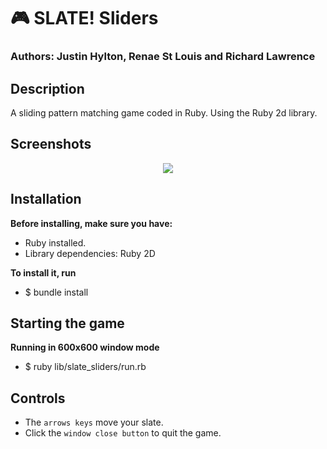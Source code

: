<!--<style>#classes-title1{color:#261E1C;}</style>
<style>#classes-title2{color:#CC613B;}</style>
<style>#author-title1{color:#EE811E;}</style>
<style>#author-title2{color:#B90000;}</style>
<style>#author-title3{color:#359B2C;}</style>
<style>.code-commands{color:red;}</style>-->

# :video_game: <span id="game-title1">SLATE!</span> <span id="game-title2">Sliders</span>

### Authors: <span id="author-title1">Justin Hylton</span>, <span id="author-title2">Renae St Louis</span> and <span id="author-title3">Richard Lawrence</span>

## Description
A sliding pattern matching game coded in Ruby.  Using the Ruby 2d library.

## Screenshots

<div align="center">

![](resources/github/screenshots.png)

</div>

## Installation

**Before installing, make sure you have:**

* Ruby installed.
* Library dependencies: Ruby 2D

**To install it, run**

* <span class="code-commands">$ bundle install</span>

## Starting the game

**Running in 600x600 window mode**

* <span class="code-commands">$ ruby lib/slate_sliders/run.rb</span>

## Controls

* The `arrows keys` move your slate.
* Click the `window close button` to quit the game.